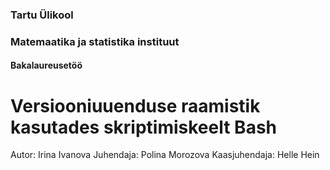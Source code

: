 ### Tartu Ülikool
### Matemaatika ja statistika instituut
#### Bakalaureusetöö
# Versiooniuuenduse raamistik kasutades skriptimiskeelt Bash
Autor: Irina Ivanova
Juhendaja: Polina Morozova
Kaasjuhendaja: Helle Hein
